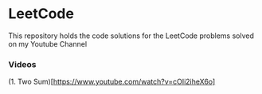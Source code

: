 # LeetCode

This repository holds the code solutions for the LeetCode problems solved on my Youtube Channel

### Videos

(1. Two Sum)[https://www.youtube.com/watch?v=cOIi2iheX6o]
